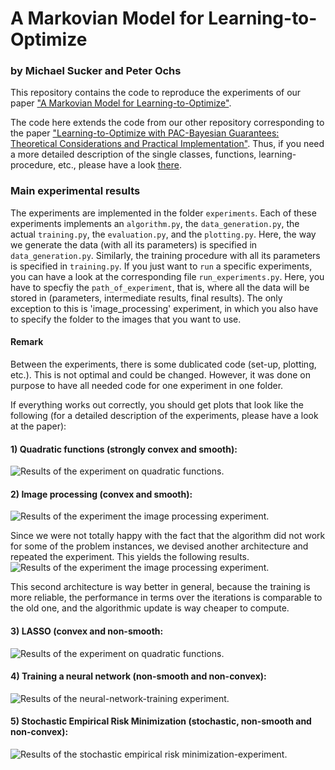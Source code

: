 # A Markovian Model for Learning-to-Optimize
### by Michael Sucker and Peter Ochs
This repository contains the code to reproduce the experiments of our paper ["A Markovian Model for Learning-to-Optimize"](https://arxiv.org/pdf/2408.11629).

The code here extends the code from our other repository corresponding to the paper ["Learning-to-Optimize with PAC-Bayesian Guarantees:
Theoretical Considerations and Practical Implementation"](https://arxiv.org/pdf/2404.03290). Thus, if you need a more detailed description of the single classes, functions, learning-procedure, etc., please have a look [there](https://github.com/MichiSucker/Learning-to-Optimize-with-PAC-Bayes).

### Main experimental results
The experiments are implemented in the folder `experiments`. Each of these experiments implements an `algorithm.py`, the `data_generation.py`, the actual `training.py`, the `evaluation.py`, and the `plotting.py`. 
Here, the way we generate the data (with all its parameters) is specified in `data_generation.py`. Similarly, the training procedure with all its parameters is specified in `training.py`. 
If you just want to `run` a specific experiments, you can have a look at the corresponding file `run_experiments.py`. Here, you have to specfiy the `path_of_experiment`, that is, where all the data will be stored in (parameters, intermediate results, final results). 
The only exception to this is 'image_processing' experiment, in which you also have to specify the folder to the images that you want to use.

#### Remark
Between the experiments, there is some dublicated code (set-up, plotting, etc.). This is not optimal and could be changed. However, it was done on purpose to have all needed code for one experiment in one folder.

If everything works out correctly, you should get plots that look like the following (for a detailed description of the experiments, please have a look at the paper):

#### 1) Quadratic functions (strongly convex and smooth):
![Results of the experiment on quadratic functions.](experiments/quadratics/exp_quad.png)

#### 2) Image processing (convex and smooth):
![Results of the experiment the image processing experiment.](experiments/image_processing/exp_img_proc_1.png)

Since we were not totally happy with the fact that the algorithm did not work for some of the problem instances, we devised another architecture and repeated the experiment. This yields the following results.
![Results of the experiment the image processing experiment.](experiments/image_processing/exp_img_proc_2.png)

This second architecture is way better in general, because the training is more reliable, the performance in terms over the iterations is comparable to the old one, and the algorithmic update is way cheaper to compute.

#### 3) LASSO (convex and non-smooth:
![Results of the experiment on quadratic functions.](experiments/lasso/exp_lasso.png)

#### 4) Training a neural network (non-smooth and non-convex):
![Results of the neural-network-training experiment.](experiments/neural_network_full_batch/exp_nn_full.png)

#### 5) Stochastic Empirical Risk Minimization (stochastic, non-smooth and non-convex):
![Results of the stochastic empirical risk minimization-experiment.](experiments/neural_network_stochastic/exp_nn_stoch.png)
